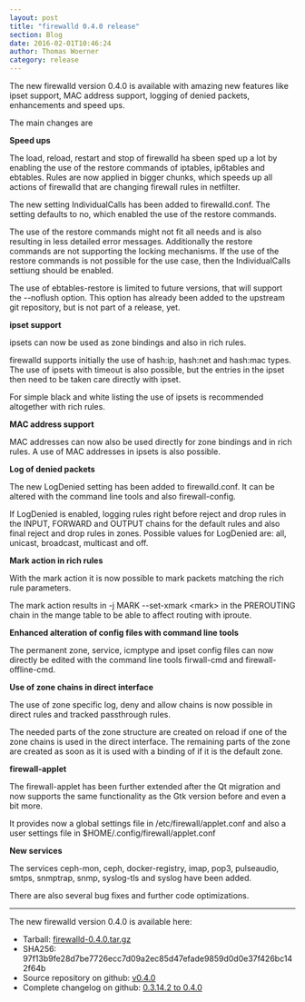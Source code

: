 ```yaml
---
layout: post
title: "firewalld 0.4.0 release"
section: Blog
date: 2016-02-01T10:46:24
author: Thomas Woerner
category: release
---
```


The new firewalld version 0.4.0 is available with amazing new features like ipset support, MAC address support, logging of denied packets, enhancements and speed ups.

The main changes are

**Speed ups**

The load, reload, restart and stop of firewalld ha sbeen sped up a lot by enabling the use of the restore commands of iptables, ip6tables and ebtables. Rules are now applied in bigger chunks, which speeds up all actions of firewalld that are changing firewall rules in netfilter.

The new setting IndividualCalls has been added to firewalld.conf. The setting defaults to no, which enabled the use of the restore commands.

The use of the restore commands might not fit all needs and is also resulting in less detailed error messages. Additionally the restore commands are not supporting the locking mechanisms. If the use of the restore commands is not possible for the use case, then the  IndividualCalls settiung should be enabled.

The use of ebtables-restore is limited to future versions, that will support the --noflush option. This option has already been added to the upstream git repository, but is not part of a release, yet.

**ipset support**

ipsets can now be used as zone bindings and also in rich rules.

firewalld supports initially the use of hash:ip, hash:net and hash:mac types. The use of ipsets with timeout is also possible, but the entries in the ipset then need to be taken care directly with ipset.

For simple black and white listing the use of ipsets is recommended altogether with rich rules.

**MAC address support**

MAC addresses can now also be used directly for zone bindings and in rich rules. A use of MAC addresses in ipsets is also possible.

**Log of denied packets**

The new LogDenied setting has been added to firewalld.conf. It can be altered with the command line tools and also firewall-config.

If LogDenied is enabled, logging rules right before reject and drop rules in the INPUT, FORWARD and OUTPUT chains for the default rules and also final reject and drop rules in zones. Possible values for LogDenied are: all, unicast, broadcast, multicast and off.

**Mark action in rich rules**

With the mark action it is now possible to mark packets matching the rich rule parameters.

The mark action results in -j MARK --set-xmark &lt;mark&gt; in the PREROUTING chain in the mange table to be able to affect routing with iproute.

**Enhanced alteration of config files with command line tools**

The permanent zone, service, icmptype and ipset config files can now directly be edited with the command line tools firwall-cmd and firewall-offline-cmd.

**Use of zone chains in direct interface**

The use of zone specific log, deny and allow chains is now possible in direct rules and tracked passthrough rules.

The needed parts of the zone structure are created on reload if one of the zone chains is used in the direct interface. The remaining parts of the zone are created as soon as it is used with a binding of if it is the default zone.</p>

**firewall-applet**

The firewall-applet has been further extended after the Qt migration and now supports the same functionality as the Gtk version before and even a bit more.

It provides now a global settings file in /etc/firewall/applet.conf and also a user settings file in $HOME/.config/firewall/applet.conf

**New services**

The services ceph-mon, ceph, docker-registry, imap, pop3, pulseaudio, smtps, snmptrap, snmp, syslog-tls and syslog have been added.

There are also several bug fixes and further code optimizations.

***

The new firewalld version 0.4.0 is available here:

 * Tarball: [firewalld-0.4.0.tar.gz](https://github.com/t-woerner/firewalld/archive/v0.4.0.tar.gz#/firewalld-0.4.0.tar.gz)
 * SHA256: 97f13b9fe28d7be7726ecc7d09a2ec85d47efade9859d0d0e37f426bc142f64b
 * Source repository on github: [v0.4.0](https://github.com/t-woerner/firewalld/releases/tag/v0.4.0)
 * Complete changelog on github: [0.3.14.2 to 0.4.0](https://github.com/t-woerner/firewalld/compare/v0.3.14.2...v0.4.0)
